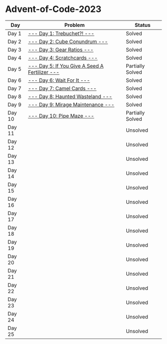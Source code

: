 # Advent-of-Code-2023

| Day | Problem | Status |
| --- | --- | --- |
| Day 1 | [--- Day 1: Trebuchet?! ---](https://adventofcode.com/2023/day/1) | Solved |
| Day 2 | [--- Day 2: Cube Conundrum ---](https://adventofcode.com/2023/day/2) | Solved |
| Day 3 | [--- Day 3: Gear Ratios ---](https://adventofcode.com/2023/day/3) | Solved |
| Day 4 | [--- Day 4: Scratchcards ---](https://adventofcode.com/2023/day/4) | Solved |
| Day 5 | [--- Day 5: If You Give A Seed A Fertilizer ---](https://adventofcode.com/2023/day/5) | Partially Solved |
| Day 6 | [--- Day 6: Wait For It ---](https://adventofcode.com/2023/day/6) | Solved |
| Day 7 | [--- Day 7: Camel Cards ---](https://adventofcode.com/2023/day/7) | Solved |
| Day 8 | [--- Day 8: Haunted Wasteland ---](https://adventofcode.com/2023/day/8) | Solved |
| Day 9 | [--- Day 9: Mirage Maintenance ---](https://adventofcode.com/2023/day/9) | Solved |
| Day 10 | [--- Day 10: Pipe Maze ---](https://adventofcode.com/2023/day/10) | Partially Solved |
| Day 11 | [](https://adventofcode.com/2023/day/11) | Unsolved |
| Day 12 | [](https://adventofcode.com/2023/day/12) | Unsolved |
| Day 13 | [](https://adventofcode.com/2023/day/13) | Unsolved |
| Day 14 | [](https://adventofcode.com/2023/day/14) | Unsolved |
| Day 15 | [](https://adventofcode.com/2023/day/15) | Unsolved |
| Day 16 | [](https://adventofcode.com/2023/day/16) | Unsolved |
| Day 17 | [](https://adventofcode.com/2023/day/17) | Unsolved |
| Day 18 | [](https://adventofcode.com/2023/day/18) | Unsolved |
| Day 19 | [](https://adventofcode.com/2023/day/19) | Unsolved |
| Day 20 | [](https://adventofcode.com/2023/day/20) | Unsolved |
| Day 21 | [](https://adventofcode.com/2023/day/21) | Unsolved |
| Day 22 | [](https://adventofcode.com/2023/day/22) | Unsolved |
| Day 23 | [](https://adventofcode.com/2023/day/23) | Unsolved |
| Day 24 | [](https://adventofcode.com/2023/day/24) | Unsolved |
| Day 25 | [](https://adventofcode.com/2023/day/25) | Unsolved |
